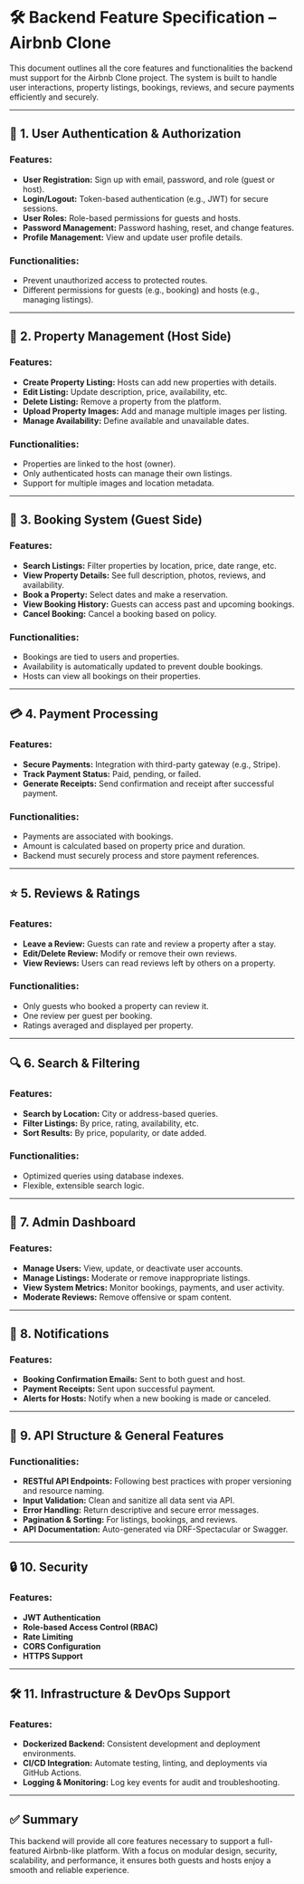 # 🛠️ Backend Feature Specification – Airbnb Clone

This document outlines all the core features and functionalities the backend must support for the Airbnb Clone project. The system is built to handle user interactions, property listings, bookings, reviews, and secure payments efficiently and securely.

---

## 🔐 1. User Authentication & Authorization

### Features:

- **User Registration:** Sign up with email, password, and role (guest or host).
- **Login/Logout:** Token-based authentication (e.g., JWT) for secure sessions.
- **User Roles:** Role-based permissions for guests and hosts.
- **Password Management:** Password hashing, reset, and change features.
- **Profile Management:** View and update user profile details.

### Functionalities:

- Prevent unauthorized access to protected routes.
- Different permissions for guests (e.g., booking) and hosts (e.g., managing listings).

---

## 🏡 2. Property Management (Host Side)

### Features:

- **Create Property Listing:** Hosts can add new properties with details.
- **Edit Listing:** Update description, price, availability, etc.
- **Delete Listing:** Remove a property from the platform.
- **Upload Property Images:** Add and manage multiple images per listing.
- **Manage Availability:** Define available and unavailable dates.

### Functionalities:

- Properties are linked to the host (owner).
- Only authenticated hosts can manage their own listings.
- Support for multiple images and location metadata.

---

## 📅 3. Booking System (Guest Side)

### Features:

- **Search Listings:** Filter properties by location, price, date range, etc.
- **View Property Details:** See full description, photos, reviews, and availability.
- **Book a Property:** Select dates and make a reservation.
- **View Booking History:** Guests can access past and upcoming bookings.
- **Cancel Booking:** Cancel a booking based on policy.

### Functionalities:

- Bookings are tied to users and properties.
- Availability is automatically updated to prevent double bookings.
- Hosts can view all bookings on their properties.

---

## 💳 4. Payment Processing

### Features:

- **Secure Payments:** Integration with third-party gateway (e.g., Stripe).
- **Track Payment Status:** Paid, pending, or failed.
- **Generate Receipts:** Send confirmation and receipt after successful payment.

### Functionalities:

- Payments are associated with bookings.
- Amount is calculated based on property price and duration.
- Backend must securely process and store payment references.

---

## ⭐ 5. Reviews & Ratings

### Features:

- **Leave a Review:** Guests can rate and review a property after a stay.
- **Edit/Delete Review:** Modify or remove their own reviews.
- **View Reviews:** Users can read reviews left by others on a property.

### Functionalities:

- Only guests who booked a property can review it.
- One review per guest per booking.
- Ratings averaged and displayed per property.

---

## 🔍 6. Search & Filtering

### Features:

- **Search by Location:** City or address-based queries.
- **Filter Listings:** By price, rating, availability, etc.
- **Sort Results:** By price, popularity, or date added.

### Functionalities:

- Optimized queries using database indexes.
- Flexible, extensible search logic.

---

## 🧾 7. Admin Dashboard

### Features:

- **Manage Users:** View, update, or deactivate user accounts.
- **Manage Listings:** Moderate or remove inappropriate listings.
- **View System Metrics:** Monitor bookings, payments, and user activity.
- **Moderate Reviews:** Remove offensive or spam content.

---

## 📨 8. Notifications

### Features:

- **Booking Confirmation Emails:** Sent to both guest and host.
- **Payment Receipts:** Sent upon successful payment.
- **Alerts for Hosts:** Notify when a new booking is made or canceled.

---

## 🧩 9. API Structure & General Features

### Functionalities:

- **RESTful API Endpoints:** Following best practices with proper versioning and resource naming.
- **Input Validation:** Clean and sanitize all data sent via API.
- **Error Handling:** Return descriptive and secure error messages.
- **Pagination & Sorting:** For listings, bookings, and reviews.
- **API Documentation:** Auto-generated via DRF-Spectacular or Swagger.

---

## 🔒 10. Security

### Features:

- **JWT Authentication**
- **Role-based Access Control (RBAC)**
- **Rate Limiting**
- **CORS Configuration**
- **HTTPS Support**

---

## 🛠️ 11. Infrastructure & DevOps Support

### Features:

- **Dockerized Backend:** Consistent development and deployment environments.
- **CI/CD Integration:** Automate testing, linting, and deployments via GitHub Actions.
- **Logging & Monitoring:** Log key events for audit and troubleshooting.

---

## ✅ Summary

This backend will provide all core features necessary to support a full-featured Airbnb-like platform. With a focus on modular design, security, scalability, and performance, it ensures both guests and hosts enjoy a smooth and reliable experience.
